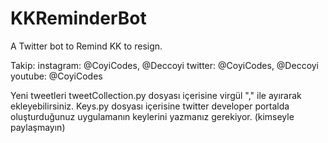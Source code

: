 # KKReminderBot
A Twitter bot to Remind KK to resign.

Takip: 
instagram: @CoyiCodes, @Deccoyi
twitter:  @CoyiCodes, @Deccoyi
youtube: @CoyiCodes

Yeni tweetleri tweetCollection.py dosyası içerisine virgül "," ile ayırarak ekleyebilirsiniz.
Keys.py dosyası içerisine twitter developer portalda oluşturduğunuz uygulamanın keylerini yazmanız gerekiyor. (kimseyle paylaşmayın)
